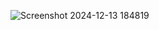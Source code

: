 ![Screenshot 2024-12-13 184819](https://github.com/user-attachments/assets/c4bb3427-97ee-47bd-93cb-9d464af02db3)
